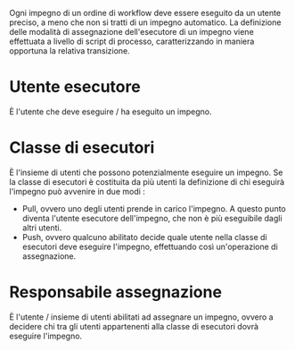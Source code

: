 Ogni impegno di un ordine di workflow deve essere eseguito da un utente preciso, a meno che non si tratti di un impegno automatico.
La definizione delle modalità di assegnazione dell'esecutore di un impegno viene effettuata a livello di script di processo, caratterizzando in maniera opportuna la relativa transizione.

# Utente esecutore

È l'utente che deve eseguire / ha eseguito un impegno.

# Classe di esecutori

È l'insieme di utenti che possono potenzialmente eseguire un impegno.
Se la classe di esecutori è costituita da più utenti la definizione di chi eseguirà l'impegno può avvenire in due modi : 
 * Pull, ovvero uno degli utenti prende in carico l'impegno. A questo punto diventa l'utente esecutore dell'impegno, che non è più eseguibile dagli altri utenti.
 * Push, ovvero qualcuno abilitato decide quale utente nella classe di esecutori deve eseguire l'impegno, effettuando così un'operazione di assegnazione.


# Responsabile assegnazione

È l'utente / insieme di utenti abilitati ad assegnare un impegno, ovvero a decidere chi tra gli utenti appartenenti alla classe di esecutori dovrà eseguire l'impegno.
